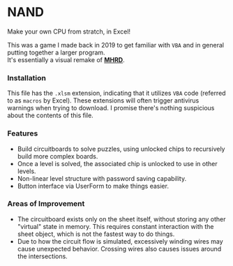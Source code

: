# NAND

Make your own CPU from stratch, in Excel!

This was a game I made back in 2019 to get familiar with `VBA` and in general putting together a larger program.  
It's essentially a visual remake of <a href="https://store.steampowered.com/app/576030/MHRD/"><b>MHRD</b></a>.</li>

### Installation

This file has the `.xlsm` extension, indicating that it utilizes `VBA` code (referred to as `macros` by Excel). These extensions will often trigger antivirus warnings when trying to download. I promise there's nothing suspicious about the contents of this file.

### Features

- Build circuitboards to solve puzzles, using unlocked chips to recursively build more complex boards.
- Once a level is solved, the associated chip is unlocked to use in other levels.
- Non-linear level structure with password saving capability.
- Button interface via UserForm to make things easier.

### Areas of Improvement

- The circuitboard exists only on the sheet itself, without storing any other "virtual" state in memory. This requires constant interaction with the sheet object, which is not the fastest way to do things.
- Due to how the circuit flow is simulated, excessively winding wires may cause unexpected behavior. Crossing wires also causes issues around the intersections.
